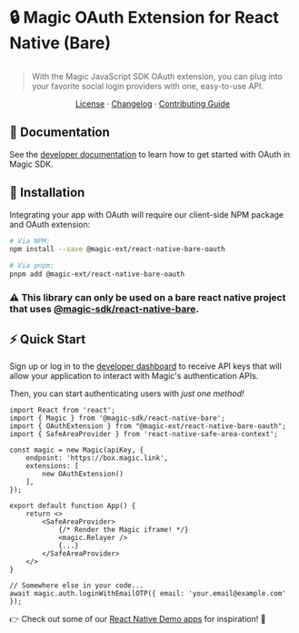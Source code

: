 




# 🔒 Magic OAuth Extension for React Native (Bare)

[![<MagicLabs>](https://circleci.com/gh/magiclabs/magic-js.svg?style=shield)](https://circleci.com/gh/magiclabs/magic-js)

> With the Magic JavaScript SDK OAuth extension, you can plug into your favorite social login providers with one, easy-to-use API.

<p align="center">
  <a href="https://github.com/magiclabs/magic-js/blob/master/packages/@magic-ext/oauth/LICENSE">License</a> ·
  <a href="https://github.com/magiclabs/magic-js/blob/master/packages/@magic-ext/oauth/CHANGELOG.md">Changelog</a> ·
  <a href="https://github.com/magiclabs/magic-js/blob/master/CONTRIBUTING.md">Contributing Guide</a>
</p>

## 📖 Documentation

See the [developer documentation](https://magic.link/docs/social-login) to learn how to get started with OAuth in Magic SDK.

## 🔗 Installation

Integrating your app with OAuth will require our client-side NPM package and OAuth extension:

```bash
# Via NPM:
npm install --save @magic-ext/react-native-bare-oauth

# Via pnpm:
pnpm add @magic-ext/react-native-bare-oauth
```
### ⚠️ This library can only be used on a bare react native project that uses [@magic-sdk/react-native-bare](https://github.com/magiclabs/magic-js/tree/master/packages/%40magic-sdk/react-native-bare). 

## ⚡️ Quick Start

Sign up or log in to the [developer dashboard](https://dashboard.magic.link ) to receive API keys that will allow your application to interact with Magic's authentication APIs.

Then, you can start authenticating users with _just one method!_

```tsx
import React from 'react';
import { Magic } from '@magic-sdk/react-native-bare';
import { OAuthExtension } from "@magic-ext/react-native-bare-oauth";
import { SafeAreaProvider } from 'react-native-safe-area-context';

const magic = new Magic(apiKey, {
    endpoint: 'https://box.magic.link',
    extensions: [
        new OAuthExtension()
    ],
});

export default function App() {
    return <>
        <SafeAreaProvider>
            {/* Render the Magic iframe! */}
            <magic.Relayer />
            {...}
        </SafeAreaProvider>
    </>
}

// Somewhere else in your code...
await magic.auth.loginWithEmailOTP({ email: 'your.email@example.com' });
```
⁠⁠👉 Check out some of our [React Native Demo apps](https://github.com/magiclabs/react-native-demo) for inspiration! 👀
